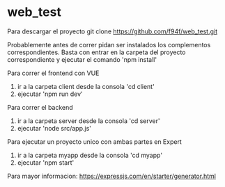 # web_test

Para descargar el proyecto
git clone https://github.com/f94f/web_test.git

Probablemente antes de correr pidan ser instalados los complementos correspondientes.
Basta con entrar en la carpeta del proyecto correspondiente y ejecutar el comando 'npm install'

Para correr el frontend con VUE
1) ir a la carpeta client desde la consola 'cd client'
2) ejecutar 'npm run dev'

Para correr el backend
1) ir a la carpeta server desde la consola 'cd server'
2) ejecutar 'node src/app.js'

Para ejecutar un proyecto unico con ambas partes en Expert
1) ir a la carpeta myapp desde la consola 'cd myapp'
2) ejecutar 'npm start'

Para mayor informacion: https://expressjs.com/en/starter/generator.html


